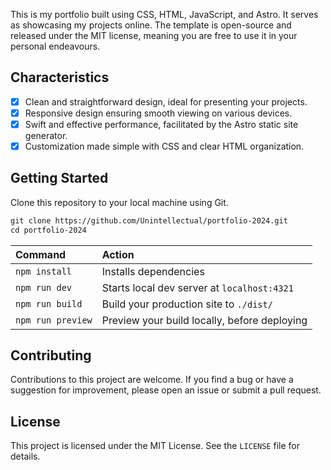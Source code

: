 This is my portfolio built using CSS, HTML, JavaScript, and Astro. It serves as showcasing my projects online. The template is open-source and released under the MIT license, meaning you are free to use it in your personal endeavours.

## Characteristics

- [x] Clean and straightforward design, ideal for presenting your projects.
- [x] Responsive design ensuring smooth viewing on various devices.
- [x] Swift and effective performance, facilitated by the Astro static site generator.
- [x] Customization made simple with CSS and clear HTML organization.

## Getting Started

Clone this repository to your local machine using Git.

```scheme
git clone https://github.com/Unintellectual/portfolio-2024.git
cd portfolio-2024
```

| Command           | Action                                       |
| :---------------- | :------------------------------------------- |
| `npm install`     | Installs dependencies                        |
| `npm run dev`     | Starts local dev server at `localhost:4321`  |
| `npm run build`   | Build your production site to `./dist/`      |
| `npm run preview` | Preview your build locally, before deploying |

## Contributing

Contributions to this project are welcome. If you find a bug or have a suggestion for improvement, please open an issue or submit a pull request.

## License

This project is licensed under the MIT License. See the `LICENSE` file for details.
